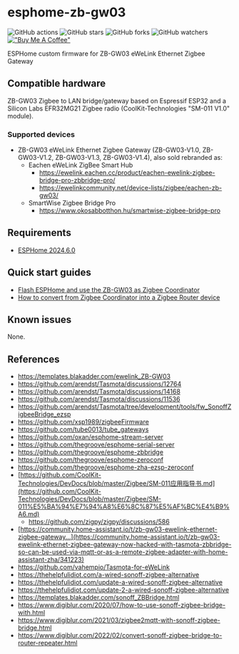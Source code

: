 # esphome-zb-gw03

![GitHub actions](https://github.com/syssi/esphome-zb-gw03/actions/workflows/ci.yaml/badge.svg)
![GitHub stars](https://img.shields.io/github/stars/syssi/esphome-zb-gw03)
![GitHub forks](https://img.shields.io/github/forks/syssi/esphome-zb-gw03)
![GitHub watchers](https://img.shields.io/github/watchers/syssi/esphome-zb-gw03)
[!["Buy Me A Coffee"](https://img.shields.io/badge/buy%20me%20a%20coffee-donate-yellow.svg)](https://www.buymeacoffee.com/syssi)

ESPHome custom firmware for ZB-GW03 eWeLink Ethernet Zigbee Gateway

## Compatible hardware

ZB-GW03 Zigbee to LAN bridge/gateway based on Espressif ESP32 and a Silicon Labs EFR32MG21 Zigbee radio (CoolKit-Technologies "SM-011 V1.0" module).

### Supported devices

* ZB-GW03 eWeLink Ethernet Zigbee Gateway (ZB-GW03-V1.0, ZB-GW03-V1.2, ZB-GW03-V1.3, ZB-GW03-V1.4), also sold rebranded as:
  * Eachen eWeLink ZigBee Smart Hub
    * https://ewelink.eachen.cc/product/eachen-ewelink-zigbee-bridge-pro-zbbridge-pro/
    * https://ewelinkcommunity.net/device-lists/zigbee/eachen-zb-gw03/
  * SmartWise Zigbee Bridge Pro
    * https://www.okosabbotthon.hu/smartwise-zigbee-bridge-pro

## Requirements

* [ESPHome 2024.6.0](https://github.com/esphome/esphome/releases)

## Quick start guides

* [Flash ESPHome and use the ZB-GW03 as Zigbee Coordinator](docs/flashing.md)
* [How to convert from Zigbee Coordinator into a Zigbee Router device](docs/router.md)

## Known issues

None.

## References

* https://templates.blakadder.com/ewelink_ZB-GW03
* https://github.com/arendst/Tasmota/discussions/12764
* https://github.com/arendst/Tasmota/discussions/14168
* https://github.com/arendst/Tasmota/discussions/11536
* https://github.com/arendst/Tasmota/tree/development/tools/fw_SonoffZigbeeBridge_ezsp
* https://github.com/xsp1989/zigbeeFirmware
* https://github.com/tube0013/tube_gateways
* https://github.com/oxan/esphome-stream-server
* https://github.com/thegroove/esphome-serial-server
* https://github.com/thegroove/esphome-zbbridge
* https://github.com/thegroove/esphome-zeroconf
* https://github.com/thegroove/esphome-zha-ezsp-zeroconf
* [https://github.com/CoolKit-Technologies/DevDocs/blob/master/Zigbee/SM-011应用指导书.md](https://github.com/CoolKit-Technologies/DevDocs/blob/master/Zigbee/SM-011%E5%BA%94%E7%94%A8%E6%8C%87%E5%AF%BC%E4%B9%A6.md)
  * https://github.com/zigpy/zigpy/discussions/586
* [https://community.home-assistant.io/t/zb-gw03-ewelink-ethernet-zigbee-gateway...](https://community.home-assistant.io/t/zb-gw03-ewelink-ethernet-zigbee-gateway-now-hacked-with-tasmota-zbbridge-so-can-be-used-via-mqtt-or-as-a-remote-zigbee-adapter-with-home-assistant-zha/341223)
* https://github.com/vahempio/Tasmota-for-eWeLink
* https://thehelpfulidiot.com/a-wired-sonoff-zigbee-alternative
* https://thehelpfulidiot.com/update-a-wired-sonoff-zigbee-alternative
* https://thehelpfulidiot.com/update-2-a-wired-sonoff-zigbee-alternative
* https://templates.blakadder.com/sonoff_ZBBridge.html
* https://www.digiblur.com/2020/07/how-to-use-sonoff-zigbee-bridge-with.html
* https://www.digiblur.com/2021/03/zigbee2mqtt-with-sonoff-zigbee-bridge.html
* https://www.digiblur.com/2022/02/convert-sonoff-zigbee-bridge-to-router-repeater.html
